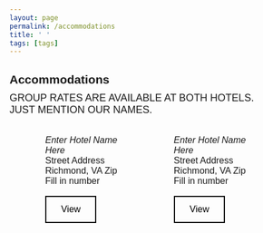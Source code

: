 ```yaml
---
layout: page
permalink: /accommodations
title: ' '
tags: [tags]
---
```

<style>
h2  {margin-bottom: 10px; font-family: 'Raleway', sans-serif !important;}
p    {font-size: 18px;  margin: 0px; font-family: 'Raleway', sans-serif !important;
      line-height= 1em;}
.small {font-size: 16px;}
.button {
    /*background-color: #4CAF50;*/
    border: 2px solid black;
    color: black;
    padding: 13px 26px;
    text-align: center;
    text-decoration: none;
    display: inline-block;
    font-size: 16px;
    /*margin: 4px 2px;*/
    cursor: pointer;
    font-family: 'Raleway', sans-serif !important;
}
.button:hover {

    background-color: black;
    color: white;
}
.accommodations {
    margin: 0 auto;
    width:75%;
    }
.accommodation-details {
    width: 40%;
}
@media (max-width: 767px) {
  .accommodations {
    margin: 0 auto;
    width:85%;
  }


@media (max-width: 767px) {
  .accommodation-details {
    width: 100%;
    float: none !important;
    padding: 20px;
  }

</style>



<div class="text-center">
<h2><b>Accommodations</b></h2>
<p> GROUP RATES ARE AVAILABLE AT BOTH HOTELS.<br>
JUST MENTION OUR NAMES.</p>
</div>
<br><br>

<div class="accommodations text-center" >
  <div class="text-center accommodation-details" style="float:left;">
    <p class="small"><i>Enter Hotel Name Here </i></p>
    <p class="small"> Street Address </p>
    <p class="small"> Richmond, VA Zip </p>
    <p class="small"> Fill in number</p>
    <br>
    <a href="https://google.com" target="blank" class="button text-center">View</a>
  </div>

  <div class="text-center accommodation-details" style="float: right;">
    <p class="small"><i>Enter Hotel Name Here </i></p>
    <p class="small"> Street Address </p>
    <p class="small"> Richmond, VA Zip </p>
    <p class="small"> Fill in number</p>
    <br>
    <a href="https://google.com" target="blank" class="button">View</a>
  </div>
</div>
